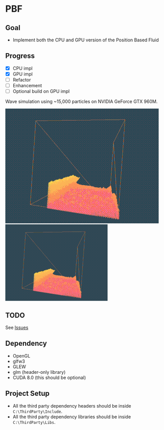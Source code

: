 
# PBF

## Goal

- Implement both the CPU and GPU version of the Position Based Fluid

## Progress

- [x] CPU impl
- [x] GPU impl
- [ ] Refactor
- [ ] Enhancement
- [ ] Optional build on GPU impl

Wave simulation using ~15,000 particles on NVIDIA GeForce GTX 960M.

![](screenshots/wave.gif)
<img src="screenshots/wave.gif" width="320" height="240">

## TODO

See [Issues](https://github.com/k-ye/PbfVs/issues)

## Dependency

- OpenGL
- glfw3
- GLEW
- glm (header-only library)
- CUDA 8.0 (this should be optional)

## Project Setup

- All the third party dependency headers should be inside `C:\ThirdParty\Include`.
- All the third party dependency libraries should be inside `C:\ThirdParty\Libs`.